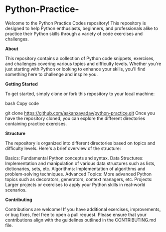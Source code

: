# Python-Practice-
Welcome to the Python Practice Codes repository! This repository is designed to help Python enthusiasts, beginners, and professionals alike to practice their Python skills through a variety of code exercises and challenges.

**About**

This repository contains a collection of Python code snippets, exercises, and challenges covering various topics and difficulty levels. Whether you're just starting with Python or looking to enhance your skills, you'll find something here to challenge and inspire you.

**Getting Started**

To get started, simply clone or fork this repository to your local machine:

bash
Copy code

git clone https://github.com/aakanxayadav/python-practice.git
Once you have the repository cloned, you can explore the different directories containing practice exercises.

**Structure**

The repository is organized into different directories based on topics and difficulty levels. Here's a brief overview of the structure:

Basics: Fundamental Python concepts and syntax.
Data Structures: Implementation and manipulation of various data structures such as lists, dictionaries, sets, etc.
Algorithms: Implementation of algorithms and problem-solving techniques.
Advanced Topics: More advanced Python topics such as decorators, generators, context managers, etc.
Projects: Larger projects or exercises to apply your Python skills in real-world scenarios.

**Contributing**

Contributions are welcome! If you have additional exercises, improvements, or bug fixes, feel free to open a pull request. Please ensure that your contributions align with the guidelines outlined in the CONTRIBUTING.md file.
